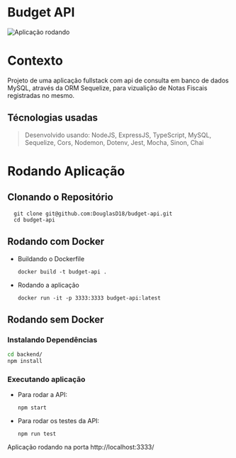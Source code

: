 # Budget API

![Aplicação rodando](cashforce-view.png)

# Contexto
Projeto de uma aplicação fullstack com api de consulta em banco de dados MySQL, através da ORM Sequelize, para vizualição de Notas Fiscais registradas no mesmo.

## Técnologias usadas

> Desenvolvido usando: NodeJS, ExpressJS, TypeScript, MySQL, Sequelize, Cors, Nodemon, Dotenv, Jest, Mocha, Sinon, Chai

# Rodando Aplicação

## Clonando o Repositório

```
  git clone git@github.com:DouglasD18/budget-api.git
  cd budget-api
  ```

## Rodando com Docker

* Buildando o Dockerfile
  ```
  docker build -t budget-api .
  ```

* Rodando a aplicação
  ```
  docker run -it -p 3333:3333 budget-api:latest
  ```

## Rodando sem Docker

### Instalando Dependências

```bash
cd backend/ 
npm install
``` 

### Executando aplicação

* Para rodar a API:

  ```
  npm start
  ```

* Para rodar os testes da API:

  ```
  npm run test
  ```

Aplicação rodando na porta http://localhost:3333/
